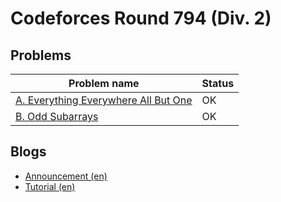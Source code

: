 # Codeforces Round 794 (Div. 2)

## Problems

|Problem name|Status|
|------------|---------|
| [A. Everything Everywhere All But One](problems/A._Everything_Everywhere_All_But_One.md)|OK|
| [B. Odd Subarrays](problems/B._Odd_Subarrays.md)|OK|
## Blogs

- [Announcement (en)](blogs/Announcement_(en).md)
- [Tutorial (en)](blogs/Tutorial_(en).md)
